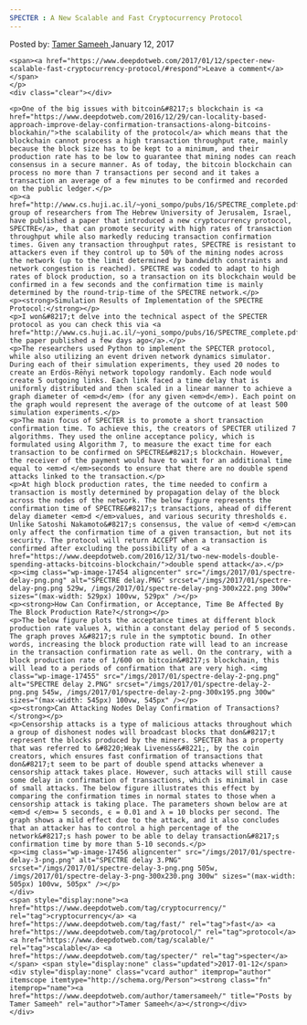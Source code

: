 ```yaml
---
SPECTER : A New Scalable and Fast Cryptocurrency Protocol
---
```

<article class="post-listing post-17450 post type-post status-publish format-standard has-post-thumbnail hentry  tag-cryptocurrency tag-fast tag-protocol tag-scalable tag-specter">
    <div class="post-inner">
        <span>Posted by: <a href="https://www.deepdotweb.com/author/tamersameeh/" title="">Tamer Sameeh </a></span>
    <span>January 12, 2017</span>
    
    <span><a href="https://www.deepdotweb.com/2017/01/12/specter-new-scalable-fast-cryptocurrency-protocol/#respond">Leave a comment</a></span>
    </p>
    <div class="clear"></div>
    
    <p>One of the big issues with bitcoin&#8217;s blockchain is <a href="https://www.deepdotweb.com/2016/12/29/can-locality-based-approach-improve-delay-confirmation-transactions-along-bitcoins-blockahin/">the scalability of the protocol</a> which means that the blockchain cannot process a high transaction throughput rate, mainly because the block size has to be kept to a minimum, and their production rate has to be low to guarantee that mining nodes can reach consensus in a secure manner. As of today, the bitcoin blockchain can process no more than 7 transactions per second and it takes a transaction an average of a few minutes to be confirmed and recorded on the public ledger.</p>
    <p><a href="http://www.cs.huji.ac.il/~yoni_sompo/pubs/16/SPECTRE_complete.pdf">A group of researchers from The Hebrew University of Jerusalem, Israel, have published a paper that introduced a new cryptocurrency protocol, SPECTRE</a>, that can promote security with high rates of transaction throughput while also markedly reducing transaction confirmation times. Given any transaction throughput rates, SPECTRE is resistant to attackers even if they control up to 50% of the mining nodes across the network (up to the limit determined by bandwidth constraints and network congestion is reached). SPECTRE was coded to adapt to high rates of block production, so a transaction on its blockchain would be confirmed in a few seconds and the confirmation time is mainly determined by the round-trip-time of the SPECTRE network.</p>
    <p><strong>Simulation Results of Implementation of the SPECTRE Protocol:</strong></p>
    <p>I won&#8217;t delve into the technical aspect of the SPECTER protocol as you can check this via <a href="http://www.cs.huji.ac.il/~yoni_sompo/pubs/16/SPECTRE_complete.pdf">reading the paper published a few days ago</a>.</p>
    <p>The researchers used Python to implement the SPECTER protocol, while also utilizing an event driven network dynamics simulator. During each of their simulation experiments, they used 20 nodes to create an Erdӧs-Rḕnyi network topology randomly. Each node would create 5 outgoing links. Each link faced a time delay that is uniformly distributed and then scaled in a linear manner to achieve a graph diameter of <em>d</em> (for any given <em>d</em>). Each point on the graph would represent the average of the outcome of at least 500 simulation experiments.</p>
    <p>The main focus of SPECTER is to promote a short transaction confirmation time. To achieve this, the creators of SPECTER utilized 7 algorithms. They used the online acceptance policy, which is formulated using Algorithm 7, to measure the exact time for each transaction to be confirmed on SPECTRE&#8217;s blockchain. However, the receiver of the payment would have to wait for an additional time equal to <em>d </em>seconds to ensure that there are no double spend attacks linked to the transaction.</p>
    <p>At high block production rates, the time needed to confirm a transaction is mostly determined by propagation delay of the block across the nodes of the network. The below figure represents the confirmation time of SPECTRE&#8217;s transactions, ahead of different delay diameter <em>d </em>values, and various security thresholds ϵ. Unlike Satoshi Nakamoto&#8217;s consensus, the value of <em>d </em>can only affect the confirmation time of a given transaction, but not its security. The protocol will return ACCEPT when a transaction is confirmed after excluding the possibility of a <a href="https://www.deepdotweb.com/2016/12/31/two-new-models-double-spending-attacks-bitcoins-blockchain/">double spend attack</a>.</p>
    <p><img class="wp-image-17454 aligncenter" src="/imgs/2017/01/spectre-delay-png.png" alt="SPECTRE delay.PNG" srcset="/imgs/2017/01/spectre-delay-png.png 529w, /imgs/2017/01/spectre-delay-png-300x222.png 300w" sizes="(max-width: 529px) 100vw, 529px" /></p>
    <p><strong>How Can Confirmation, or Acceptance, Time Be Affected By The Block Production Rate?</strong></p>
    <p>The below figure plots the acceptance times at different block production rate values λ, within a constant delay period of 5 seconds. The graph proves λ&#8217;s rule in the symptotic bound. In other words, increasing the block production rate will lead to an increase in the transaction confirmation rate as well. On the contrary, with a block production rate of 1/600 on bitcoin&#8217;s blockchain, this will lead to a periods of confirmation that are very high. <img class="wp-image-17455" src="/imgs/2017/01/spectre-delay-2-png.png" alt="SPECTRE delay 2.PNG" srcset="/imgs/2017/01/spectre-delay-2-png.png 545w, /imgs/2017/01/spectre-delay-2-png-300x195.png 300w" sizes="(max-width: 545px) 100vw, 545px" /></p>
    <p><strong>Can Attacking Nodes Delay Confirmation of Transactions?</strong></p>
    <p>Censorship attacks is a type of malicious attacks throughout which a group of dishonest nodes will broadcast blocks that don&#8217;t represent the blocks produced by the miners. SPECTER has a property that was referred to &#8220;Weak Liveness&#8221;, by the coin creators, which ensures fast confirmation of transactions that don&#8217;t seem to be part of double spend attacks whenever a censorship attack takes place. However, such attacks will still cause some delay in confirmation of transactions, which is minimal in case of small attacks. The below figure illustrates this effect by comparing the confirmation times in normal states to those when a censorship attack is taking place. The parameters shown below are at <em>d </em>= 5 seconds, ϵ = 0.01 and λ = 10 blocks per second. The graph shows a mild effect due to the attack, and it also concludes that an attacker has to control a high percentage of the network&#8217;s hash power to be able to delay transaction&#8217;s confirmation time by more than 5-10 seconds.</p>
    <p><img class="wp-image-17456 aligncenter" src="/imgs/2017/01/spectre-delay-3-png.png" alt="SPECTRE delay 3.PNG" srcset="/imgs/2017/01/spectre-delay-3-png.png 505w, /imgs/2017/01/spectre-delay-3-png-300x230.png 300w" sizes="(max-width: 505px) 100vw, 505px" /></p>
    </div>
    <span style="display:none"><a href="https://www.deepdotweb.com/tag/cryptocurrency/" rel="tag">cryptocurrency</a> <a href="https://www.deepdotweb.com/tag/fast/" rel="tag">fast</a> <a href="https://www.deepdotweb.com/tag/protocol/" rel="tag">protocol</a> <a href="https://www.deepdotweb.com/tag/scalable/" rel="tag">scalable</a> <a href="https://www.deepdotweb.com/tag/specter/" rel="tag">specter</a></span> <span style="display:none" class="updated">2017-01-12</span>
    <div style="display:none" class="vcard author" itemprop="author" itemscope itemtype="http://schema.org/Person"><strong class="fn" itemprop="name"><a href="https://www.deepdotweb.com/author/tamersameeh/" title="Posts by Tamer Sameeh" rel="author">Tamer Sameeh</a></strong></div>
    </div>
</article>

